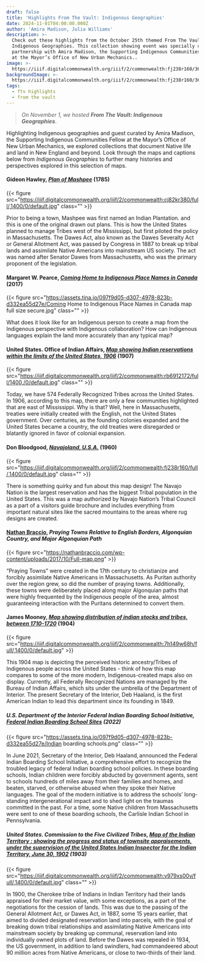 ```yaml
---
draft: false
title: 'Highlights From The Vault: Indigenous Geographies'
date: 2024-11-01T04:00:00.000Z
author: 'Amira Madison, Julia Williams'
description: >-
  Check out these highlights from the October 25th themed From The Vault:
  Indigenous Geographies. This collection showing event was specially curated in
  partnership with Amira Madison, the Supporting Indigenous Communities Fellow
  at the Mayor’s Office of New Urban Mechanics.. 
image: >-
  https://iiif.digitalcommonwealth.org/iiif/2/commonwealth:fj238r160/36,49,6074,1780/1400,/0/default.jpg
backgroundImage: >-
  https://iiif.digitalcommonwealth.org/iiif/2/commonwealth:fj238r160/36,49,6074,1780/1400,/0/default.jpg
tags:
  - ftv highlights
  - from the vault
---
```


> *On November 1, we hosted **From The Vault: Indigenous Geographies***.

Highlighting Indigenous geographies and guest curated by Amira Madison, the Supporting Indigenous Communities Fellow at the Mayor’s Office of New Urban Mechanics, we explored collections that document Native life and land in New England and beyond. Look through the maps and captions below from *Indigenous Geographies* to further many histories and perspectives explored in this selection of maps.

#### Gideon Hawley, ***[Plan of Mashpee](https://collections.leventhalmap.org/search/commonwealth:cj82kr37q)*** (1785)

{{< figure src="https://iiif.digitalcommonwealth.org/iiif/2/commonwealth:cj82kr380/full/,1400/0/default.jpg" class="" >}}

Prior to being a town, Mashpee was first named an Indian Plantation. and this is one of the original drawn out plans. This is how the United States planned to manage Tribes west of the Mississippi, but first piloted the policy in Massachusetts. The Dawes Act, also known as the Dawes Severalty Act or General Allotment Act, was passed by Congress in 1887 to break up tribal lands and assimilate Native Americans into mainstream US society. The act was named after Senator Dawes from Massachusetts, who was the primary proponent of the legislation. 

#### Margaret W. Pearce, ***[Coming Home to Indigenous Place Names in Canada](https://bpl.bibliocommons.com/v2/record/S75C7441004)*** (2017)

{{< figure src="https://assets.tina.io/097f9d05-d307-4978-823b-d332ea55d27e/Coming Home to Indigenous Place Names in Canada map full size secure.jpg" class="" >}}

What does it look like for an Indigenous person to create a map from the Indigenous perspective with Indigenous collaboration? How can Indigenous languages explain the land more accurately than any typical map?

#### United States. Office of Indian Affairs, ***[Map showing Indian reservations within the limits of the United States, 1906](https://collections.leventhalmap.org/search/commonwealth:gb19hw10q)*** (1907)

{{< figure src="https://iiif.digitalcommonwealth.org/iiif/2/commonwealth:rb6912172/full/1400,/0/default.jpg" class="" >}}

Today, we have 574 Federally Recognized Tribes across the United States. In 1906, according to this map, there are only a few communities highlighted that are east of Mississippi. Why is that? Well, here in Massachusetts, treaties were initially created with the English, not the United States government. Over centuries, as the founding colonies expanded and the United States became a country, the old treaties were disregarded or blatantly ignored in favor of colonial expansion. 

#### Don Bloodgood, ***[Navajoland, U.S.A.](https://collections.leventhalmap.org/search/commonwealth:fb4970132)*** (1960)

{{< figure src="https://iiif.digitalcommonwealth.org/iiif/2/commonwealth:fj238r160/full/,1400/0/default.jpg" class="" >}}

There is something quirky and fun about this map design! The Navajo Nation is the largest reservation and has the biggest Tribal population in the United States. This was a map authorized by Navajo Nation’s Tribal Council as a part of a visitors guide brochure and includes everything from important natural sites like the sacred mountains to the areas where rug designs are created.

#### [Nathan Braccio](https://nathanbraccio.com/), ***Praying Towns Relative to English Borders, Algonquian Country, and Major Algonquian Path***

{{< figure src="https://nathanbraccio.com/wp-content/uploads/2017/10/Full-map.png" >}}

“Praying Towns” were created in the 17th century to christianize and forcibly assimilate Native Americans in Massachusetts. As Puritan authority over the region grew, so did the number of praying towns. Additionally, these towns were deliberately placed along major Algonquian paths that were highly frequented by the Indigenous people of the area, almost guaranteeing interaction with the Puritans determined to convert them.

#### James Mooney, ***[Map showing distribution of indian stocks and tribes, between 1710-1720](https://collections.leventhalmap.org/search/commonwealth:7h149w677)*** (1904)

{{< figure src="https://iiif.digitalcommonwealth.org/iiif/2/commonwealth:7h149w68h/full/,1400/0/default.jpg" >}}

This 1904 map is depicting the perceived historic ancestry/Tribes of Indigenous people across the United States - think of how this map compares to some of the more modern, Indigenous-created maps also on display. Currently, all Federally Recognized Nations are managed by the Bureau of Indian Affairs, which sits under the umbrella of the Department of Interior. The present Secretary of the Interior, Deb Haaland, is the first American Indian to lead this department since its founding in 1849.

##### U.S. Department of the Interior Federal Indian Boarding School Initiative, ***[Federal Indian Boarding School Sites](https://www.bia.gov/sites/default/files/dup/inline-files/appendix_c_school_maps_508.pdf)*** (2022)

{{< figure src="https://assets.tina.io/097f9d05-d307-4978-823b-d332ea55d27e/Indian boarding schools.png" class="" >}}

In June 2021, Secretary of the Interior, Deb Haaland, announced the Federal Indian Boarding School Initiative, a comprehensive effort to recognize the troubled legacy of federal Indian boarding school policies. In these boarding schools, Indian children were forcibly abducted by government agents, sent to schools hundreds of miles away from their families and homes, and beaten, starved, or otherwise abused when they spoke their Native languages. The goal of the modern initiative is to address the schools’ long-standing intergenerational impact and to shed light on the traumas committed in the past. For a time, some Native children from Massachusetts were sent to one of these boarding schools, the Carlisle Indian School in Pennsylvania.

##### United States. Commission to the Five Civilized Tribes, ***[Map of the Indian Territory : showing the progress and status of townsite appraisements, under the supervision of the United States Indian Inspector for the Indian Territory, June 30, 1902](https://collections.leventhalmap.org/search/commonwealth:qj72rw92q)*** (1903)

{{< figure src="https://iiif.digitalcommonwealth.org/iiif/2/commonwealth:v979xs00v/full/,1400/0/default.jpg" class="" >}}

In 1900, the Cherokee tribe of Indians in Indian Territory had their lands appraised for their market value, with some exceptions, as a part of the negotiations for the cession of lands. This was due to the passing of the General Allotment Act, or Dawes Act, in 1887, some 15 years earlier, that aimed to divided designated reservation land into parcels, with the goal of breaking down tribal relationships and assimilating Native Americans into mainstream society by breaking up communal, reservation land into individually owned plots of land. Before the Dawes was repealed in 1934, the US government, in addition to land swindlers, had commandeered about 90 million acres from Native Americans, or close to two-thirds of their land.
